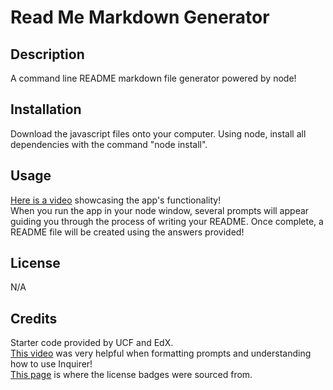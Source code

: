 # Read Me Markdown Generator
## Description <br> 
A command line README markdown file generator powered by node! <br>
## Installation <br>
Download the javascript files onto your computer. Using node, install all dependencies with the command "node install". <br>
## Usage <br>
[Here is a video](https://watch.screencastify.com/v/FBKjFkRyIGG4vIO4zNxR) showcasing the app's functionality! <br>
When you run the app in your node window, several prompts will appear guiding you through the process of writing your README. Once complete, a README file will be created using the answers provided!
## License <br>
N/A
## Credits
Starter code provided by UCF and EdX.<br>
[This video](https://youtu.be/CfS6eOBe8AY?si=bxUIJuwl9dfOT2v-) was very helpful when formatting prompts and understanding how to use Inquirer! <br>
[This page](https://gist.github.com/lukas-h/2a5d00690736b4c3a7ba) is where the license badges were sourced from.